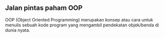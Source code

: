 ## Jalan pintas paham OOP

OOP (Object Oriented Programming) merupakan konsep atau cara untuk menulis sebuah kode program yang mengambil pendekatan objek/benda di dunia nyata.

